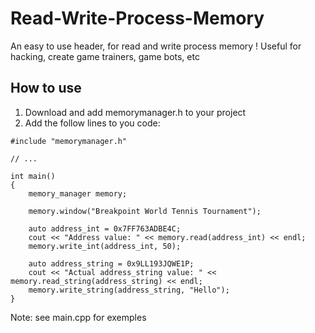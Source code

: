 # Read-Write-Process-Memory

An easy to use header, for read and write process memory ! 
Useful for hacking, create game trainers, game bots, etc


## How to use
1. Download and add memorymanager.h to your project
2. Add the follow lines to you code:

```
#include "memorymanager.h"

// ...

int main()
{
	memory_manager memory;

	memory.window("Breakpoint World Tennis Tournament");
	
	auto address_int = 0x7FF763ADBE4C;
	cout << "Address value: " << memory.read(address_int) << endl;
	memory.write_int(address_int, 50);

	auto address_string = 0x9LL193JQWE1P;
	cout << "Actual address_string value: " << memory.read_string(address_string) << endl;
	memory.write_string(address_string, "Hello");
}
```


Note: see main.cpp for exemples
